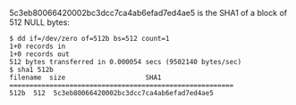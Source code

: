 5c3eb80066420002bc3dcc7ca4ab6efad7ed4ae5 is the SHA1 of a block of 512
NULL bytes:

    $ dd if=/dev/zero of=512b bs=512 count=1
    1+0 records in
    1+0 records out
    512 bytes transferred in 0.000054 secs (9502140 bytes/sec)
    $ sha1 512b
    filename  size                    SHA1
    ========================================================
    512b  512  5c3eb80066420002bc3dcc7ca4ab6efad7ed4ae5